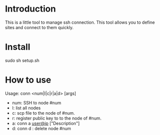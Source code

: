 Introduction
============
This is a little tool to manage ssh connection. This tool allows you to define
sites and connect to them quickly.

Install
==========
sudo sh setup.sh

How to use
==========
Usage: conn <num|l|c|r|a|d> [args]
   - num: SSH to node #num
   - l: list all nodes
   - c: <conn c num> scp file to the node of #num.
   - r: <conn r num> register public key to to the node of #num.
   - a: conn a <user@ip> ["Description"]
   - d: conn d <num>: delete node #num
